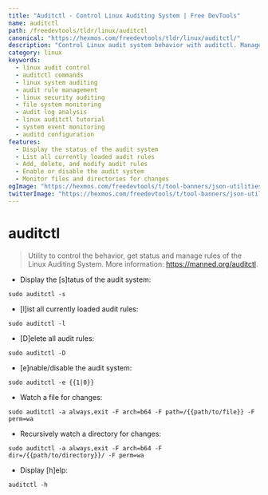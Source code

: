 ```yaml
---
title: "Auditctl - Control Linux Auditing System | Free DevTools"
name: auditctl
path: /freedevtools/tldr/linux/auditctl
canonical: "https://hexmos.com/freedevtools/tldr/linux/auditctl/"
description: "Control Linux audit system behavior with auditctl. Manage audit rules, view system status, and monitor file changes. Free online tool, no registration required."
category: linux
keywords:
  - linux audit control
  - auditctl commands
  - linux system auditing
  - audit rule management
  - linux security auditing
  - file system monitoring
  - audit log analysis
  - linux auditctl tutorial
  - system event monitoring
  - auditd configuration
features:
  - Display the status of the audit system
  - List all currently loaded audit rules
  - Add, delete, and modify audit rules
  - Enable or disable the audit system
  - Monitor files and directories for changes
ogImage: "https://hexmos.com/freedevtools/t/tool-banners/json-utilities-banner.png"
twitterImage: "https://hexmos.com/freedevtools/t/tool-banners/json-utilities-banner.png"
---
```


# auditctl

> Utility to control the behavior, get status and manage rules of the Linux Auditing System.
> More information: <https://manned.org/auditctl>.

- Display the [s]tatus of the audit system:

`sudo auditctl -s`

- [l]ist all currently loaded audit rules:

`sudo auditctl -l`

- [D]elete all audit rules:

`sudo auditctl -D`

- [e]nable/disable the audit system:

`sudo auditctl -e {{1|0}}`

- Watch a file for changes:

`sudo auditctl -a always,exit -F arch=b64 -F path=/{{path/to/file}} -F perm=wa`

- Recursively watch a directory for changes:

`sudo auditctl -a always,exit -F arch=b64 -F dir=/{{path/to/directory}}/ -F perm=wa`

- Display [h]elp:

`auditctl -h`
